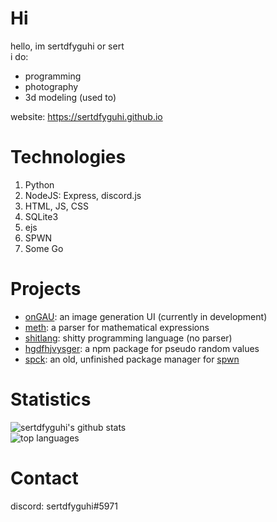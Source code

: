 # Hi
hello, im sertdfyguhi or sert  
i do:
- programming
- photography 
- 3d modeling (used to)

website: https://sertdfyguhi.github.io

# Technologies
1. Python
2. NodeJS: Express, discord.js
3. HTML, JS, CSS
4. SQLite3
5. ejs
6. SPWN
7. Some Go

# Projects
- [onGAU](https://github.com/sertdfyguhi/onGAU): an image generation UI (currently in development)
- [meth](https://github.com/sertdfyguhi/meth): a parser for mathematical expressions
- [shitlang](https://github.com/sertdfyguhi/shitlang): shitty programming language (no parser)
- [hgdfhjvysger](https://github.com/sertdfyguhi/hgdfhjvysger): a npm package for pseudo random values
- [spck](https://github.com/sertdfyguhi/spck-server): an old, unfinished package manager for [spwn](https://github.com/Spu7Nix/SPWN-language)

# Statistics
![sertdfyguhi's github stats](https://github-readme-stats.vercel.app/api?username=sertdfyguhi&show_icons=true&theme=dracula)  
![top languages](https://github-readme-stats.vercel.app/api/top-langs?username=sertdfyguhi&layout=compact&theme=dracula)  

# Contact
discord: sertdfyguhi#5971
